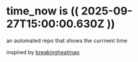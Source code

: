 # time_now is (( 2025-09-27T15:00:00.630Z ))

an automated repo that shows the currnent time

inspired by [breakingheatmap](https://github.com/breakingheatmap/breakingheatmap)